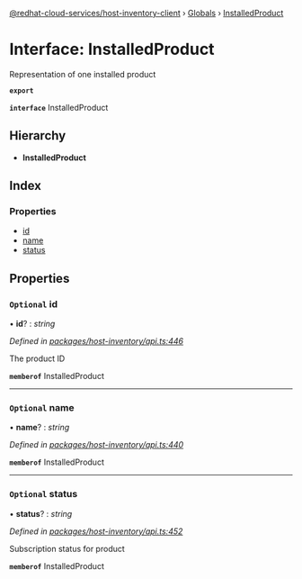 [@redhat-cloud-services/host-inventory-client](../README.md) › [Globals](../globals.md) › [InstalledProduct](installedproduct.md)

# Interface: InstalledProduct

Representation of one installed product

**`export`** 

**`interface`** InstalledProduct

## Hierarchy

* **InstalledProduct**

## Index

### Properties

* [id](installedproduct.md#optional-id)
* [name](installedproduct.md#optional-name)
* [status](installedproduct.md#optional-status)

## Properties

### `Optional` id

• **id**? : *string*

*Defined in [packages/host-inventory/api.ts:446](https://github.com/RedHatInsights/javascript-clients/blob/master/packages/host-inventory/api.ts#L446)*

The product ID

**`memberof`** InstalledProduct

___

### `Optional` name

• **name**? : *string*

*Defined in [packages/host-inventory/api.ts:440](https://github.com/RedHatInsights/javascript-clients/blob/master/packages/host-inventory/api.ts#L440)*

**`memberof`** InstalledProduct

___

### `Optional` status

• **status**? : *string*

*Defined in [packages/host-inventory/api.ts:452](https://github.com/RedHatInsights/javascript-clients/blob/master/packages/host-inventory/api.ts#L452)*

Subscription status for product

**`memberof`** InstalledProduct
